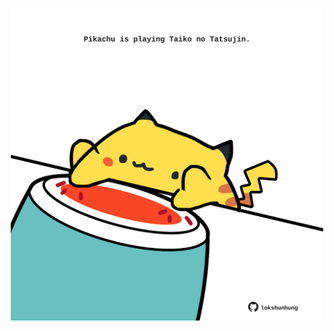 <!-- built at 24/04/2024, 05:00:52 UTC -->
<p align="center">
  <img width="500" height="500" src="./ReadmeImage.svg">
</p>
